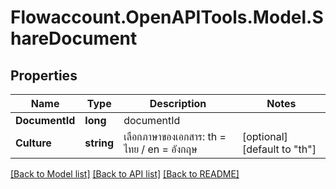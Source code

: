 
# Flowaccount.OpenAPITools.Model.ShareDocument

## Properties

Name | Type | Description | Notes
------------ | ------------- | ------------- | -------------
**DocumentId** | **long** | documentId | 
**Culture** | **string** | เลือกภาษาของเอกสาร: th &#x3D; ไทย / en &#x3D; อังกฤษ | [optional] [default to "th"]

[[Back to Model list]](../README.md#documentation-for-models)
[[Back to API list]](../README.md#documentation-for-api-endpoints)
[[Back to README]](../README.md)

